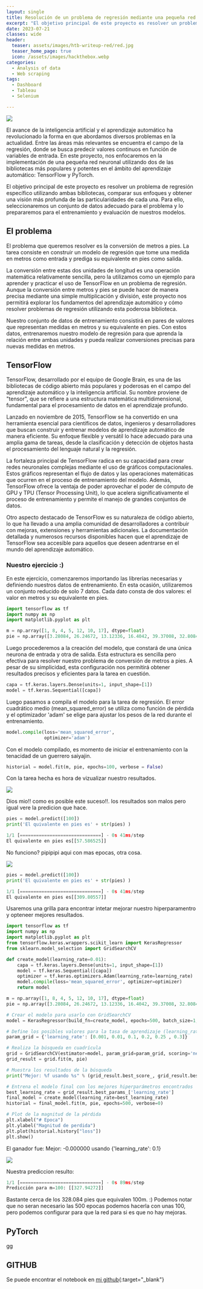 ```yaml
---
layout: single
title: Resolución de un problema de regresión mediante una pequeña red neuronal con TensorFlow y PyTorch.
excerpt: "El objetivo principal de este proyecto es resolver un problema de regresión específico utilizando ambas bibliotecas, comparar sus enfoques y obtener una visión más profunda de las particularidades de cada una. Para ello, seleccionaremos un conjunto de datos adecuado para el problema y lo prepararemos para el entrenamiento y evaluación de nuestros modelos."
date: 2023-07-21
classes: wide
header:
  teaser: assets/images/htb-writeup-red/red.jpg
  teaser_home_page: true
  icon: /assets/images/hackthebox.webp
categories:
  - Analysis of data
  - Web scraping
tags:  
  - Dashboard
  - Tableau
  - Selenium

---
```


![](/assets/images/htb-writeup-red/ree.webp)


El avance de la inteligencia artificial y el aprendizaje automático ha revolucionado la forma en que abordamos diversos problemas en la actualidad. Entre las áreas más relevantes se encuentra el campo de la regresión, donde se busca predecir valores continuos en función de variables de entrada. En este proyecto, nos enfocaremos en la implementación de una pequeña red neuronal utilizando dos de las bibliotecas más populares y potentes en el ámbito del aprendizaje automático: TensorFlow y PyTorch.

El objetivo principal de este proyecto es resolver un problema de regresión específico utilizando ambas bibliotecas, comparar sus enfoques y obtener una visión más profunda de las particularidades de cada una. Para ello, seleccionaremos un conjunto de datos adecuado para el problema y lo prepararemos para el entrenamiento y evaluación de nuestros modelos.
## El problema
El problema que queremos resolver es la conversión de metros a pies. La tarea consiste en construir un modelo de regresión que tome una medida en metros como entrada y prediga su equivalente en pies como salida.

La conversión entre estas dos unidades de longitud es una operación matemática relativamente sencilla, pero la utilizamos como un ejemplo para aprender y practicar el uso de TensorFlow en un problema de regresión. Aunque la conversión entre metros y pies se puede hacer de manera precisa mediante una simple multiplicación y división, este proyecto nos permitirá explorar los fundamentos del aprendizaje automático y cómo resolver problemas de regresión utilizando esta poderosa biblioteca.

Nuestro conjunto de datos de entrenamiento consistirá en pares de valores que representan medidas en metros y su equivalente en pies. Con estos datos, entrenaremos nuestro modelo de regresión para que aprenda la relación entre ambas unidades y pueda realizar conversiones precisas para nuevas medidas en metros.
## __TensorFlow__
TensorFlow, desarrollado por el equipo de Google Brain, es una de las bibliotecas de código abierto más populares y poderosas en el campo del aprendizaje automático y la inteligencia artificial. Su nombre proviene de "tensor", que se refiere a una estructura matemática multidimensional, fundamental para el procesamiento de datos en el aprendizaje profundo.

Lanzado en noviembre de 2015, TensorFlow se ha convertido en una herramienta esencial para científicos de datos, ingenieros y desarrolladores que buscan construir y entrenar modelos de aprendizaje automático de manera eficiente. Su enfoque flexible y versátil lo hace adecuado para una amplia gama de tareas, desde la clasificación y detección de objetos hasta el procesamiento del lenguaje natural y la regresión.

La fortaleza principal de TensorFlow radica en su capacidad para crear redes neuronales complejas mediante el uso de gráficos computacionales. Estos gráficos representan el flujo de datos y las operaciones matemáticas que ocurren en el proceso de entrenamiento del modelo. Además, TensorFlow ofrece la ventaja de poder aprovechar el poder de cómputo de GPU y TPU (Tensor Processing Unit), lo que acelera significativamente el proceso de entrenamiento y permite el manejo de grandes conjuntos de datos.

Otro aspecto destacado de TensorFlow es su naturaleza de código abierto, lo que ha llevado a una amplia comunidad de desarrolladores a contribuir con mejoras, extensiones y herramientas adicionales. La documentación detallada y numerosos recursos disponibles hacen que el aprendizaje de TensorFlow sea accesible para aquellos que deseen adentrarse en el mundo del aprendizaje automático.

### Nuestro ejercicio :)

En este ejercicio, comenzaremos importando las librerías necesarias y definiendo nuestros datos de entrenamiento. En esta ocasión, utilizaremos un conjunto reducido de solo 7 datos. Cada dato consta de dos valores: el valor en metros y su equivalente en pies.

```python
import tensorflow as tf
import numpy as np
import matplotlib.pyplot as plt
```

```python
m = np.array([1, 8, 4, 5, 12, 10, 17], dtype=float)
pie = np.array([3.28084, 26.24672, 13.12336, 16.4042, 39.37008, 32.8084, 55.77428], dtype=float)
```

Luego procederemos a la creación del modelo, que constará de una única neurona de entrada y otra de salida. Esta estructura es sencilla pero efectiva para resolver nuestro problema de conversión de metros a pies. A pesar de su simplicidad, esta configuración nos permitirá obtener resultados precisos y eficientes para la tarea en cuestión.

```python
capa = tf.keras.layers.Dense(units=1, input_shape=[1])
model = tf.keras.Sequential([capa])
```

Luego pasamos a compila el modelo para la tarea de regresión. El error cuadrático medio (mean_squared_error) se utiliza como función de pérdida y el optimizador 'adam' se elige para ajustar los pesos de la red durante el entrenamiento.

```python
model.compile(loss='mean_squared_error',
              optimizer='adam')
```

Con el modelo compilado, es momento de iniciar el entrenamiento con la tenacidad de un guerrero saiyajin.

```python
historial = model.fit(m, pie, epochs=100, verbose = False)
```

Con la tarea hecha es hora de vizualizar nuestro resultados.

![](/assets/images/htb-writeup-red/t1.png)

Dios mio!! como es posible este suceso!!. los resultados son malos pero igual vere la predicion que hace.

```python
pies = model.predict([100])
print('El quivalente en pies es' + str(pies) )
```

```python
1/1 [==============================] - 0s 41ms/step
El quivalente en pies es[[57.586525]]
```

No funciono? pipipipi aqui con mas epocas, otra cosa.

![](/assets/images/htb-writeup-red/700e.png)

```python
pies = model.predict([100])
print('El quivalente en pies es' + str(pies) )
```

```python
1/1 [==============================] - 0s 41ms/step
El quivalente en pies es[[309.80557]]
```
Usaremos una grilla para encontrar intetar mejorar nuestro hiperparamentro y opteneer mejores resultados.

```python
import tensorflow as tf
import numpy as np
import matplotlib.pyplot as plt
from tensorflow.keras.wrappers.scikit_learn import KerasRegressor
from sklearn.model_selection import GridSearchCV
```

```python
def create_model(learning_rate=0.01):
    capa = tf.keras.layers.Dense(units=1, input_shape=[1])
    model = tf.keras.Sequential([capa])
    optimizer = tf.keras.optimizers.Adam(learning_rate=learning_rate)
    model.compile(loss='mean_squared_error', optimizer=optimizer)
    return model
```

```python
m = np.array([1, 8, 4, 5, 12, 10, 17], dtype=float)
pie = np.array([3.28084, 26.24672, 13.12336, 16.4042, 39.37008, 32.8084, 55.77428], dtype=float)
```

```python
# Crear el modelo para usarlo con GridSearchCV
model = KerasRegressor(build_fn=create_model, epochs=500, batch_size=1, verbose=0)

# Define los posibles valores para la tasa de aprendizaje (learning_rate)
param_grid = {'learning_rate': [0.001, 0.01, 0.1, 0.2, 0.25 , 0.3]}

# Realiza la búsqueda en cuadrícula
grid = GridSearchCV(estimator=model, param_grid=param_grid, scoring='neg_mean_squared_error', cv=3)
grid_result = grid.fit(m, pie)

# Muestra los resultados de la búsqueda
print("Mejor: %f usando %s" % (grid_result.best_score_, grid_result.best_params_))

# Entrena el modelo final con los mejores hiperparámetros encontrados
best_learning_rate = grid_result.best_params_['learning_rate']
final_model = create_model(learning_rate=best_learning_rate)
historial = final_model.fit(m, pie, epochs=500, verbose=0)

# Plot de la magnitud de la pérdida
plt.xlabel("# Epoca")
plt.ylabel("Magnitud de perdida")
plt.plot(historial.history["loss"])
plt.show()
```
El ganador fue: 
Mejor: -0.000000 usando {'learning_rate': 0.1}

![](/assets/images/htb-writeup-red/gri.png)

Nuestra prediccion resulto:

```python
1/1 [==============================] - 0s 89ms/step
Predicción para m=100: [[327.94272]]
```

Bastante cerca de los 328.084 pies que equivalen 100m. :)
Podemos notar que no seran necesario las 500 epocas podemos hacerla con unas 100, pero podemos configurar para que la red para si es que no hay mejoras.



## __PyTorch__

gg

## __GITHUB__
Se puede encontrar el notebook en [mi github](https://github.com/davidsosaolea/IES_colombia/tree/main){:target="_blank"}

